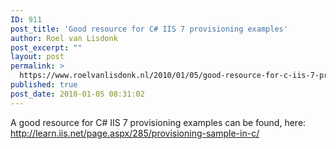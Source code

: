 ```yaml
---
ID: 911
post_title: 'Good resource for C# IIS 7 provisioning examples'
author: Roel van Lisdonk
post_excerpt: ""
layout: post
permalink: >
  https://www.roelvanlisdonk.nl/2010/01/05/good-resource-for-c-iis-7-provisioning-examples/
published: true
post_date: 2010-01-05 08:31:02
---
```

<p>A good resource for C# IIS 7 provisioning examples can be found, here: <a title="http://learn.iis.net/page.aspx/285/provisioning-sample-in-c/" href="http://learn.iis.net/page.aspx/285/provisioning-sample-in-c/">http://learn.iis.net/page.aspx/285/provisioning-sample-in-c/</a></p>